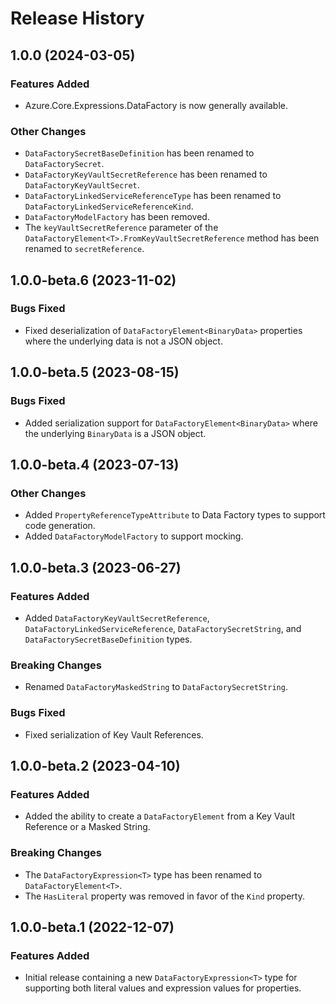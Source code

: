 # Release History

## 1.0.0 (2024-03-05)

### Features Added

- Azure.Core.Expressions.DataFactory is now generally available.

### Other Changes

- `DataFactorySecretBaseDefinition` has been renamed to `DataFactorySecret`.
- `DataFactoryKeyVaultSecretReference` has been renamed to `DataFactoryKeyVaultSecret`.
- `DataFactoryLinkedServiceReferenceType` has been renamed to `DataFactoryLinkedServiceReferenceKind`.
- `DataFactoryModelFactory` has been removed.
- The `keyVaultSecretReference` parameter of the `DataFactoryElement<T>.FromKeyVaultSecretReference` method  has been renamed to `secretReference`.

## 1.0.0-beta.6 (2023-11-02)

### Bugs Fixed

- Fixed deserialization of `DataFactoryElement<BinaryData>` properties where the underlying data
  is not a JSON object.

## 1.0.0-beta.5 (2023-08-15)

### Bugs Fixed

- Added serialization support for `DataFactoryElement<BinaryData>` where the underlying
  `BinaryData` is a JSON object.

## 1.0.0-beta.4 (2023-07-13)

### Other Changes

- Added `PropertyReferenceTypeAttribute` to Data Factory types to support code generation.
- Added `DataFactoryModelFactory` to support mocking.

## 1.0.0-beta.3 (2023-06-27)

### Features Added

- Added `DataFactoryKeyVaultSecretReference`, `DataFactoryLinkedServiceReference`, `DataFactorySecretString`, and `DataFactorySecretBaseDefinition` types.

### Breaking Changes

- Renamed `DataFactoryMaskedString` to `DataFactorySecretString`.

### Bugs Fixed

- Fixed serialization of Key Vault References.

## 1.0.0-beta.2 (2023-04-10)

### Features Added

- Added the ability to create a `DataFactoryElement` from a Key Vault Reference or a Masked String.

### Breaking Changes

- The `DataFactoryExpression<T>` type has been renamed to `DataFactoryElement<T>`.
- The `HasLiteral` property was removed in favor of the `Kind` property.

## 1.0.0-beta.1 (2022-12-07)

### Features Added

- Initial release containing a new `DataFactoryExpression<T>` type for supporting both literal values and expression values for properties.
